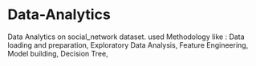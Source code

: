 # Data-Analytics
Data Analytics on social_network dataset. used Methodology like : Data loading and preparation, Exploratory Data Analysis, Feature Engineering, Model building, Decision Tree,

